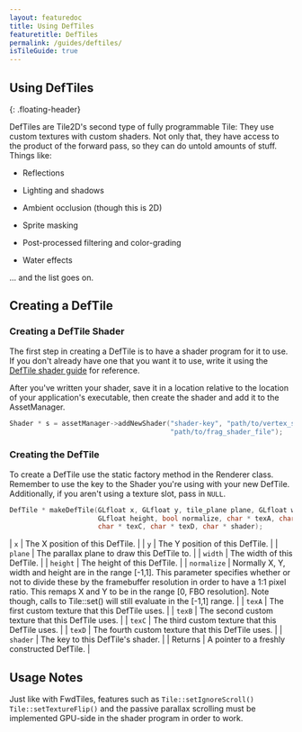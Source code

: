 ```yaml
---
layout: featuredoc
title: Using DefTiles
featuretitle: DefTiles
permalink: /guides/deftiles/
isTileGuide: true
---
```


Using DefTiles
-------------
{: .floating-header}

DefTiles are Tile2D's second type of fully programmable Tile: They use custom textures
with custom shaders. Not only that, they have access to the product of the forward pass,
so they can do untold amounts of stuff. Things like:

- <p class='li-text'>Reflections</p>
- <p class='li-text'>Lighting and shadows</p>
- <p class='li-text'>Ambient occlusion (though this is 2D)</p>
- <p class='li-text'>Sprite masking</p>
- <p class='li-text'>Post-processed filtering and color-grading</p>
- <p class='li-text'>Water effects</p>

... and the list goes on.


Creating a DefTile
------------------

<h3>Creating a DefTile Shader</h3>

The first step in creating a DefTile is to have a shader program for it to use. If you don't
already have one that you want it to use, write it using the 
[DefTile shader guide](/Tile2D/guides/defshaders/) for reference.

After you've written your shader, save it in a location relative to the location of your application's
executable, then create the shader and add it to the AssetManager.

```cpp
Shader * s = assetManager->addNewShader("shader-key", "path/to/vertex_shader_file", 
                                        "path/to/frag_shader_file");
```

<h3>Creating the DefTile</h3>

To create a DefTile use the static factory method in the Renderer class. Remember to use the key
to the Shader you're using with your new DefTile. Additionally, if you aren't using a texture slot,
pass in ```NULL```.

```cpp
DefTile * makeDefTile(GLfloat x, GLfloat y, tile_plane plane, GLfloat width, 
                      GLfloat height, bool normalize, char * texA, char * texB,
                      char * texC, char * texD, char * shader);
```

| ```x``` | The X position of this DefTile. |
| ```y``` | The Y position of this DefTile. |
| ```plane``` | The parallax plane to draw this DefTile to. |
| ```width``` | The width of this DefTile. |
| ```height``` | The height of this DefTile. |
| ```normalize``` | Normally X, Y, width and height are in the range [-1,1]. This parameter specifies whether or not to divide these by the framebuffer resolution in order to have a 1:1 pixel ratio. This remaps X and Y to be in the range [0, FBO resolution]. Note though, calls to Tile::set() will still evaluate in the [-1,1] range. |
| ```texA``` | The first custom texture that this DefTile uses. |
| ```texB``` | The second custom texture that this DefTile uses. |
| ```texC``` | The third custom texture that this DefTile uses. |
| ```texD``` | The fourth custom texture that this DefTile uses. |
| ```shader``` | The key to this DefTile's shader. |
| Returns | A pointer to a freshly constructed DefTile. |

Usage Notes
-----------
Just like with FwdTiles, features such as ```Tile::setIgnoreScroll()``` ```Tile::setTextureFlip()``` and the passive parallax scrolling
must be implemented GPU-side in the shader program in order to work.